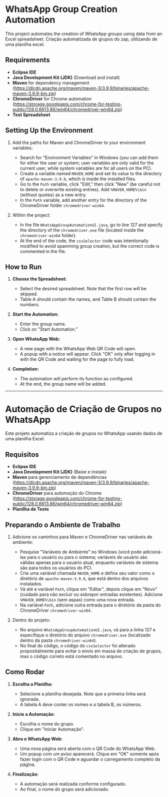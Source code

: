 # WhatsApp Group Creation Automation

This project automates the creation of WhatsApp groups using data from an Excel spreadsheet.
Criação automatizada de grupos do zap, utilizando de uma planilha excel.

## Requirements

- **Eclipse IDE**
- **Java Development Kit (JDK)** (Download and install)
- **Maven** for dependency management (https://dlcdn.apache.org/maven/maven-3/3.9.9/binaries/apache-maven-3.9.9-bin.zip)
- **ChromeDriver** for Chrome automation (https://storage.googleapis.com/chrome-for-testing-public/128.0.6613.86/win64/chromedriver-win64.zip)
- **Test Spreadsheet**

## Setting Up the Environment

1. Add the paths for Maven and ChromeDriver to your environment variables:
   - Search for "Environment Variables" in Windows (you can add them for either the user or system; user variables are only valid for the current user, while system variables are for all users on the PC).
   - Create a variable named `MAVEN_HOME` and set its value to the directory of `apache-maven-3.9.9`, which is inside the installed files.
   - Go to the `Path` variable, click "Edit," then click "New" (be careful not to delete or overwrite existing entries). Add `%MAVEN_HOME%\bin` (without quotes) as a new entry.
   - In the `Path` variable, add another entry for the directory of the ChromeDriver folder `chromedriver-win64`.

2. Within the project:
   - In the file `WhatsAppGroupAutomationUI.java`, go to line 127 and specify the directory of the `chromedriver.exe` file (located inside the `chromedriver-win64` folder).
   - At the end of the code, the `cssSelector` code was intentionally modified to avoid spamming group creation, but the correct code is commented in the file.

## How to Run

1. **Choose the Spreadsheet:**
   - Select the desired spreadsheet. Note that the first row will be skipped.
   - Table A should contain the names, and Table B should contain the numbers.

2. **Start the Automation:**
   - Enter the group name.
   - Click on "Start Automation."

3. **Open WhatsApp Web:**
   - A new page with the WhatsApp Web QR Code will open.
   - A popup with a notice will appear. Click "OK" only after logging in with the QR Code and waiting for the page to fully load.

4. **Completion:**
   - The automation will perform its function as configured.
   - At the end, the group name will be added.


---

# Automação de Criação de Grupos no WhatsApp

Este projeto automatiza a criação de grupos no WhatsApp usando dados de uma planilha Excel.

## Requisitos

- **Eclipse IDE**
- **Java Development Kit (JDK)** (Baixe e instale)
- **Maven** para gerenciamento de dependências (https://dlcdn.apache.org/maven/maven-3/3.9.9/binaries/apache-maven-3.9.9-bin.zip)
- **ChromeDriver** para automação do Chrome (https://storage.googleapis.com/chrome-for-testing-public/128.0.6613.86/win64/chromedriver-win64.zip)
- **Planilha de Teste**

## Preparando o Ambiente de Trabalho

1. Adicione os caminhos para Maven e ChromeDriver nas variáveis de ambiente:
   - Pesquise "Variáveis de Ambiente" no Windows (você pode adicioná-las para o usuário ou para o sistema; variáveis de usuário são válidas apenas para o usuário atual, enquanto variáveis de sistema são para todos os usuários do PC).
   - Crie uma variável chamada `MAVEN_HOME` e defina seu valor como o diretório de `apache-maven-3.9.9`, que está dentro dos arquivos instalados.
   - Vá até a variável `Path`, clique em "Editar", depois clique em "Novo" (cuidado para não excluir ou sobrepor entradas existentes). Adicione `%MAVEN_HOME%\bin` (sem aspas) como uma nova entrada.
   - Na variável `Path`, adicione outra entrada para o diretório da pasta do ChromeDriver `chromedriver-win64`.

2. Dentro do projeto:
   - No arquivo `WhatsAppGroupAutomationUI.java`, vá para a linha 127 e especifique o diretório do arquivo `chromedriver.exe` (localizado dentro da pasta `chromedriver-win64`).
   - No final do código, o código do `cssSelector` foi alterado propositalmente para evitar o envio em massa de criação de grupos, mas o código correto está comentado no arquivo.

## Como Rodar

1. **Escolha a Planilha:**
   - Selecione a planilha desejada. Note que a primeira linha será ignorada.
   - A tabela A deve conter os nomes e a tabela B, os números.

2. **Inicie a Automação:**
   - Escolha o nome do grupo.
   - Clique em "Iniciar Automação".

3. **Abra o WhatsApp Web:**
   - Uma nova página será aberta com o QR Code do WhatsApp Web.
   - Um popup com um aviso aparecerá. Clique em "OK" somente após fazer login com o QR Code e aguardar o carregamento completo da página.

4. **Finalização:**
   - A automação será realizada conforme configurado.
   - Ao final, o nome do grupo será adicionado.

